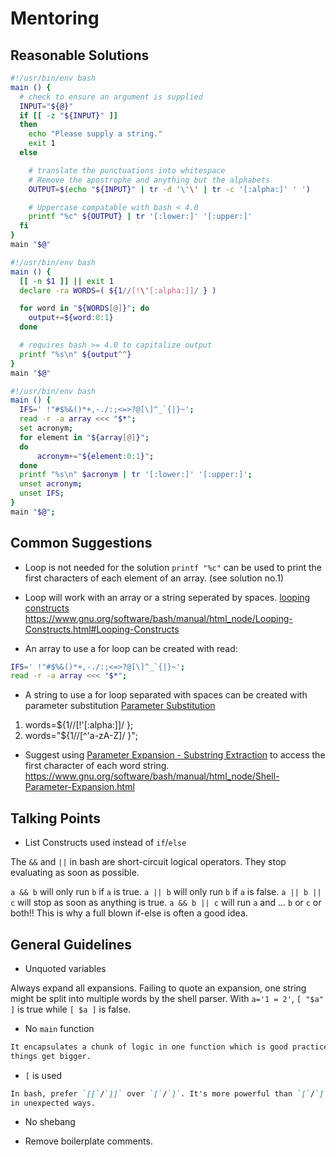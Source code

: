 # Mentoring

## Reasonable Solutions

```bash
#!/usr/bin/env bash
main () {    
  # check to ensure an argument is supplied
  INPUT="${@}"
  if [[ -z "${INPUT}" ]]
  then
    echo "Please supply a string."
    exit 1
  else

    # translate the punctuations into whitespace 
    # Remove the apostrophe and anything but the alphabets
    OUTPUT=$(echo "${INPUT}" | tr -d '\'\' | tr -c '[:alpha:]' ' ')

    # Uppercase compatable with bash < 4.0
    printf "%c" ${OUTPUT} | tr '[:lower:]' '[:upper:]'
  fi
}
main "$@"

#!/usr/bin/env bash
main () {
  [[ -n $1 ]] || exit 1
  declare -ra WORDS=( ${1//[!\'[:alpha:]]/ } )

  for word in "${WORDS[@]}"; do
    output+=${word:0:1}
  done

  # requires bash >= 4.0 to capitalize output
  printf "%s\n" ${output^^}
}
main "$@"

#!/usr/bin/env bash
main () {
  IFS=' !"#$%&()*+,-./:;<=>?@[\]^_`{|}~';
  read -r -a array <<< "$*";
  set acronym;
  for element in "${array[@]}";
  do
      acronym+="${element:0:1}";
  done
  printf "%s\n" $acronym | tr '[:lower:]' '[:upper:]';
  unset acronym;
  unset IFS;
}
main "$@";
```

## Common Suggestions

* Loop is not needed for the solution `printf "%c"` can be used to print the first characters of each element of an array. (see solution no.1) 

* Loop will work with an array or a string seperated by spaces.  [looping constructs](https://www.gnu.org/software/bash/manual/html_node/Looping-Constructs.html#Looping-Constructs) https://www.gnu.org/software/bash/manual/html_node/Looping-Constructs.html#Looping-Constructs

* An array to use a for loop can be created with read:

```bash
IFS=' !"#$%&()*+,-./:;<=>?@[\]^_`{|}~';
read -r -a array <<< "$*";
```

* A string to use a for loop separated with spaces can be created with parameter substitution [Parameter Substitution](https://tldp.org/LDP/abs/html/parameter-substitution.html)
1) words=${1//[!\'[:alpha:]]/ };
2) words="${1//[^\'a-zA-Z]/ }";

* Suggest using [Parameter Expansion - Substring Extraction](https://www.gnu.org/software/bash/manual/html_node/Shell-Parameter-Expansion.html) to access the first character of each word string. https://www.gnu.org/software/bash/manual/html_node/Shell-Parameter-Expansion.html

## Talking Points

* List Constructs used instead of `if`/`else`

The `&&` and `||` in bash are short-circuit logical operators. They stop evaluating as soon as possible.

`a && b` will only run `b` if `a` is true. `a || b` will only run `b` if `a` is false. `a || b || c` will stop as soon as anything is true. `a && b || c` will run `a` and ... `b` or `c` or both!! This is why a full blown if-else is often a good idea.

## General Guidelines

* Unquoted variables

Always expand all expansions. Failing to quote an expansion, one string might be split into multiple words by the shell parser. With `a='1 = 2'`, `[ "$a" ]` is true while `[ $a ]` is false.

* No `main` function

```md
It encapsulates a chunk of logic in one function which is good practice for when
things get bigger.
```

* `[` is used

```md
In bash, prefer `[[`/`]]` over `[`/`]`. It's more powerful than `[`/`]` and less likely to act
in unexpected ways.
```

* No shebang

* Remove boilerplate comments.
